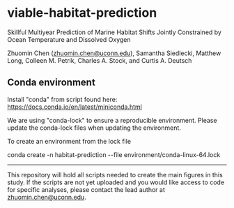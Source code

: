 # viable-habitat-prediction

Skillful Multiyear Prediction of Marine Habitat Shifts Jointly Constrained by Ocean Temperature and Dissolved Oxygen

Zhuomin Chen (zhuomin.chen@uconn.edu), Samantha Siedlecki, Matthew Long, Colleen M. Petrik, Charles A. Stock, and Curtis A. Deutsch


## Conda environment
Install "conda" from script found here: https://docs.conda.io/en/latest/miniconda.html

We are using "conda-lock" to ensure a reproducible environment. Please update the conda-lock files when updating the environment.

To create an environment from the lock file

conda create -n habitat-prediction --file environment/conda-linux-64.lock

-------------------
This repository will hold all scripts needed to create the main figures in this study. If the scripts are not yet uploaded and you would like access to code for specific analyses, please contact the lead author at zhuomin.chen@uconn.edu. 
